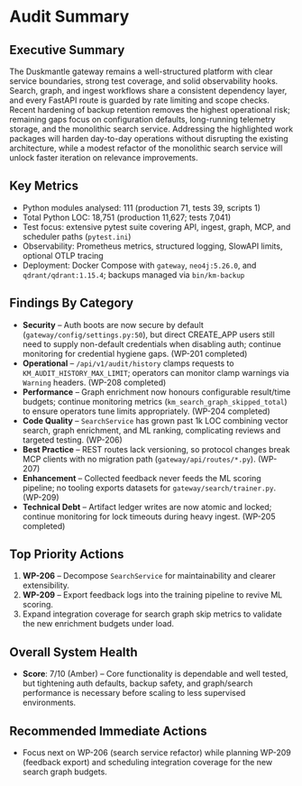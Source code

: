 
# Audit Summary

## Executive Summary
The Duskmantle gateway remains a well-structured platform with clear service boundaries, strong test coverage, and solid observability hooks. Search, graph, and ingest workflows share a consistent dependency layer, and every FastAPI route is guarded by rate limiting and scope checks. Recent hardening of backup retention removes the highest operational risk; remaining gaps focus on configuration defaults, long-running telemetry storage, and the monolithic search service. Addressing the highlighted work packages will harden day-to-day operations without disrupting the existing architecture, while a modest refactor of the monolithic search service will unlock faster iteration on relevance improvements.

## Key Metrics
- Python modules analysed: 111 (production 71, tests 39, scripts 1)
- Total Python LOC: 18,751 (production 11,627; tests 7,041)
- Test focus: extensive pytest suite covering API, ingest, graph, MCP, and scheduler paths (`pytest.ini`)
- Observability: Prometheus metrics, structured logging, SlowAPI limits, optional OTLP tracing
- Deployment: Docker Compose with `gateway`, `neo4j:5.26.0`, and `qdrant/qdrant:1.15.4`; backups managed via `bin/km-backup`

## Findings By Category
- **Security** – Auth boots are now secure by default (`gateway/config/settings.py:50`), but direct CREATE_APP users still need to supply non-default credentials when disabling auth; continue monitoring for credential hygiene gaps. (WP-201 completed)
- **Operational** – `/api/v1/audit/history` clamps requests to `KM_AUDIT_HISTORY_MAX_LIMIT`; operators can monitor clamp warnings via `Warning` headers. (WP-208 completed)
- **Performance** – Graph enrichment now honours configurable result/time budgets; continue monitoring metrics (`km_search_graph_skipped_total`) to ensure operators tune limits appropriately. (WP-204 completed)
- **Code Quality** – `SearchService` has grown past 1k LOC combining vector search, graph enrichment, and ML ranking, complicating reviews and targeted testing. (WP-206)
- **Best Practice** – REST routes lack versioning, so protocol changes break MCP clients with no migration path (`gateway/api/routes/*.py`). (WP-207)
- **Enhancement** – Collected feedback never feeds the ML scoring pipeline; no tooling exports datasets for `gateway/search/trainer.py`. (WP-209)
- **Technical Debt** – Artifact ledger writes are now atomic and locked; continue monitoring for lock timeouts during heavy ingest. (WP-205 completed)

## Top Priority Actions
1. **WP-206** – Decompose `SearchService` for maintainability and clearer extensibility.
2. **WP-209** – Export feedback logs into the training pipeline to revive ML scoring.
3. Expand integration coverage for search graph skip metrics to validate the new enrichment budgets under load.

## Overall System Health
- **Score**: 7/10 (Amber) – Core functionality is dependable and well tested, but tightening auth defaults, backup safety, and graph/search performance is necessary before scaling to less supervised environments.

## Recommended Immediate Actions
- Focus next on WP-206 (search service refactor) while planning WP-209 (feedback export) and scheduling integration coverage for the new search graph budgets.
